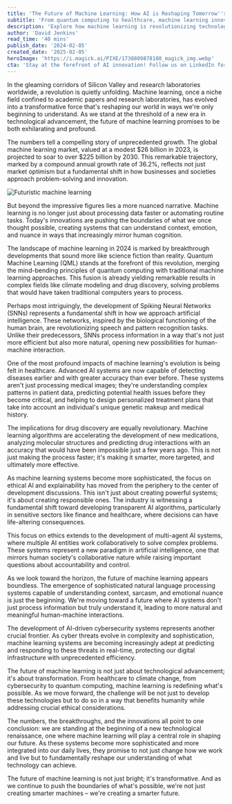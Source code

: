 ```yaml
---
title: 'The Future of Machine Learning: How AI is Reshaping Tomorrow''s Technology Landscape'
subtitle: 'From quantum computing to healthcare, machine learning innovations are transforming our technological future'
description: 'Explore how machine learning is revolutionizing technology, from quantum computing breakthroughs to healthcare innovations. Discover the projected growth from $26B to $225B by 2030 and how AI is reshaping our future through ethical development and practical applications.'
author: 'David Jenkins'
read_time: '40 mins'
publish_date: '2024-02-05'
created_date: '2025-02-05'
heroImage: 'https://i.magick.ai/PIXE/1738809878188_magick_img.webp'
cta: 'Stay at the forefront of AI innovation! Follow us on LinkedIn for daily updates on machine learning breakthroughs and insights from industry experts.'
---
```


In the gleaming corridors of Silicon Valley and research laboratories worldwide, a revolution is quietly unfolding. Machine learning, once a niche field confined to academic papers and research laboratories, has evolved into a transformative force that's reshaping our world in ways we're only beginning to understand. As we stand at the threshold of a new era in technological advancement, the future of machine learning promises to be both exhilarating and profound.

The numbers tell a compelling story of unprecedented growth. The global machine learning market, valued at a modest $26 billion in 2023, is projected to soar to over $225 billion by 2030. This remarkable trajectory, marked by a compound annual growth rate of 36.2%, reflects not just market optimism but a fundamental shift in how businesses and societies approach problem-solving and innovation.

![Futuristic machine learning](https://i.magick.ai/PIXE/1738809878191_magick_img.webp)

But beyond the impressive figures lies a more nuanced narrative. Machine learning is no longer just about processing data faster or automating routine tasks. Today's innovations are pushing the boundaries of what we once thought possible, creating systems that can understand context, emotion, and nuance in ways that increasingly mirror human cognition.

The landscape of machine learning in 2024 is marked by breakthrough developments that sound more like science fiction than reality. Quantum Machine Learning (QML) stands at the forefront of this revolution, merging the mind-bending principles of quantum computing with traditional machine learning approaches. This fusion is already yielding remarkable results in complex fields like climate modeling and drug discovery, solving problems that would have taken traditional computers years to process.

Perhaps most intriguingly, the development of Spiking Neural Networks (SNNs) represents a fundamental shift in how we approach artificial intelligence. These networks, inspired by the biological functioning of the human brain, are revolutionizing speech and pattern recognition tasks. Unlike their predecessors, SNNs process information in a way that's not just more efficient but also more natural, opening new possibilities for human-machine interaction.

One of the most profound impacts of machine learning's evolution is being felt in healthcare. Advanced AI systems are now capable of detecting diseases earlier and with greater accuracy than ever before. These systems aren't just processing medical images; they're understanding complex patterns in patient data, predicting potential health issues before they become critical, and helping to design personalized treatment plans that take into account an individual's unique genetic makeup and medical history.

The implications for drug discovery are equally revolutionary. Machine learning algorithms are accelerating the development of new medications, analyzing molecular structures and predicting drug interactions with an accuracy that would have been impossible just a few years ago. This is not just making the process faster; it's making it smarter, more targeted, and ultimately more effective.

As machine learning systems become more sophisticated, the focus on ethical AI and explainability has moved from the periphery to the center of development discussions. This isn't just about creating powerful systems; it's about creating responsible ones. The industry is witnessing a fundamental shift toward developing transparent AI algorithms, particularly in sensitive sectors like finance and healthcare, where decisions can have life-altering consequences.

This focus on ethics extends to the development of multi-agent AI systems, where multiple AI entities work collaboratively to solve complex problems. These systems represent a new paradigm in artificial intelligence, one that mirrors human society's collaborative nature while raising important questions about accountability and control.

As we look toward the horizon, the future of machine learning appears boundless. The emergence of sophisticated natural language processing systems capable of understanding context, sarcasm, and emotional nuance is just the beginning. We're moving toward a future where AI systems don't just process information but truly understand it, leading to more natural and meaningful human-machine interactions.

The development of AI-driven cybersecurity systems represents another crucial frontier. As cyber threats evolve in complexity and sophistication, machine learning systems are becoming increasingly adept at predicting and responding to these threats in real-time, protecting our digital infrastructure with unprecedented efficiency.

The future of machine learning is not just about technological advancement; it's about transformation. From healthcare to climate change, from cybersecurity to quantum computing, machine learning is redefining what's possible. As we move forward, the challenge will be not just to develop these technologies but to do so in a way that benefits humanity while addressing crucial ethical considerations.

The numbers, the breakthroughs, and the innovations all point to one conclusion: we are standing at the beginning of a new technological renaissance, one where machine learning will play a central role in shaping our future. As these systems become more sophisticated and more integrated into our daily lives, they promise to not just change how we work and live but to fundamentally reshape our understanding of what technology can achieve.

The future of machine learning is not just bright; it's transformative. And as we continue to push the boundaries of what's possible, we're not just creating smarter machines – we're creating a smarter future.
